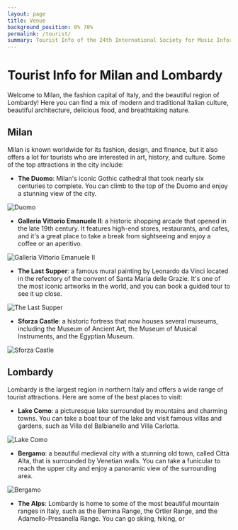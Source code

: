 ```yaml
---
layout: page
title: Venue
background_position: 0% 70%
permalink: /tourist/
summary: Tourist Info of the 24th International Society for Music Information Retrieval Conference
---
```


# Tourist Info for Milan and Lombardy

Welcome to Milan, the fashion capital of Italy, and the beautiful region of Lombardy! Here you can find a mix of modern and traditional Italian culture, beautiful architecture, delicious food, and breathtaking nature. 

## Milan 

Milan is known worldwide for its fashion, design, and finance, but it also offers a lot for tourists who are interested in art, history, and culture. Some of the top attractions in the city include: 

- **The Duomo**: Milan's iconic Gothic cathedral that took nearly six centuries to complete. You can climb to the top of the Duomo and enjoy a stunning view of the city. 

![Duomo](https://commons.wikimedia.org/wiki/File:Gothic_Milan_Cathedral.jpg#/media/File:Gothic_Milan_Cathedral.jpg)

- **Galleria Vittorio Emanuele II**: a historic shopping arcade that opened in the late 19th century. It features high-end stores, restaurants, and cafes, and it's a great place to take a break from sightseeing and enjoy a coffee or an aperitivo.

![Galleria Vittorio Emanuele II](https://commons.wikimedia.org/wiki/File:Galleria_Vittorio_Emanuele_II_in_Milan,_Italy_001.jpg#/media/File:Galleria_Vittorio_Emanuele_II_in_Milan,_Italy_001.jpg)

- **The Last Supper**: a famous mural painting by Leonardo da Vinci located in the refectory of the convent of Santa Maria delle Grazie. It's one of the most iconic artworks in the world, and you can book a guided tour to see it up close.

![The Last Supper](/assets/img/ultima_cena.jpg)

- **Sforza Castle**: a historic fortress that now houses several museums, including the Museum of Ancient Art, the Museum of Musical Instruments, and the Egyptian Museum.

![Sforza Castle](https://commons.wikimedia.org/wiki/File:Sforza_castle_01.JPG#/media/File:Sforza_castle_01.JPG)

## Lombardy

Lombardy is the largest region in northern Italy and offers a wide range of tourist attractions. Here are some of the best places to visit: 

- **Lake Como**: a picturesque lake surrounded by mountains and charming towns. You can take a boat tour of the lake and visit famous villas and gardens, such as Villa del Balbianello and Villa Carlotta. 

![Lake Como](https://commons.wikimedia.org/wiki/File:Lake_Como,_Italy.jpg#/media/File:Lake_Como,_Italy.jpg)

- **Bergamo**: a beautiful medieval city with a stunning old town, called Città Alta, that is surrounded by Venetian walls. You can take a funicular to reach the upper city and enjoy a panoramic view of the surrounding area. 

![Bergamo](https://commons.wikimedia.org/wiki/File:Bergamo_-_Citt%C3%A0_Alta_01.jpg#/media/File:Bergamo_-_Citt%C3%A0_Alta_01.jpg)

- **The Alps**: Lombardy is home to some of the most beautiful mountain ranges in Italy, such as the Bernina Range, the Ortler Range, and the Adamello-Presanella Range. You can go skiing, hiking, or
